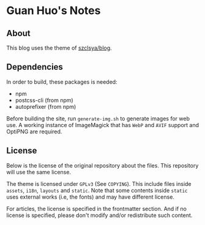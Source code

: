# Guan Huo's Notes

## About

This blog uses the theme of [szclsya/blog](https://github.com/szclsya/blog).

## Dependencies

In order to build, these packages is needed:

+ npm
+ postcss-cli (from npm)
+ autoprefixer (from npm)

Before building the site, run `generate-img.sh` to generate images for web use. A working instance of ImageMagick that has `WebP` and `AVIF` support and OptiPNG are required.

## License

Below is the license of the original repository about the files. This repository will use the same license.

The theme is licensed under `GPLv3` (See `COPYING`). This include files inside `assets`, `i18n`, `layouts` and `static`. Note that some contents inside `static` uses external works (i.e, the fonts) and may have different license.

For articles, the license is specified in the frontmatter section. And if no license is specified, please don't modify and/or redistribute such content.
